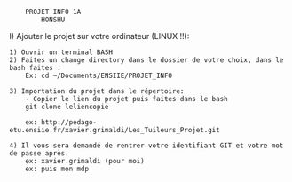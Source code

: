        PROJET INFO 1A
            HONSHU

I) Ajouter le projet sur votre ordinateur (LINUX !!):

    1) Ouvrir un terminal BASH
    2) Faites un change directory dans le dossier de votre choix, dans le bash faites : 
        Ex: cd ~/Documents/ENSIIE/PROJET_INFO
        
    3) Importation du projet dans le répertoire:
        - Copier le lien du projet puis faites dans le bash
        git clone leliencopié
        
        ex: http://pedago-etu.ensiie.fr/xavier.grimaldi/Les_Tuileurs_Projet.git
        
    4) Il vous sera demandé de rentrer votre identifiant GIT et votre mot de passe après.
        ex: xavier.grimaldi (pour moi)
        ex: puis mon mdp